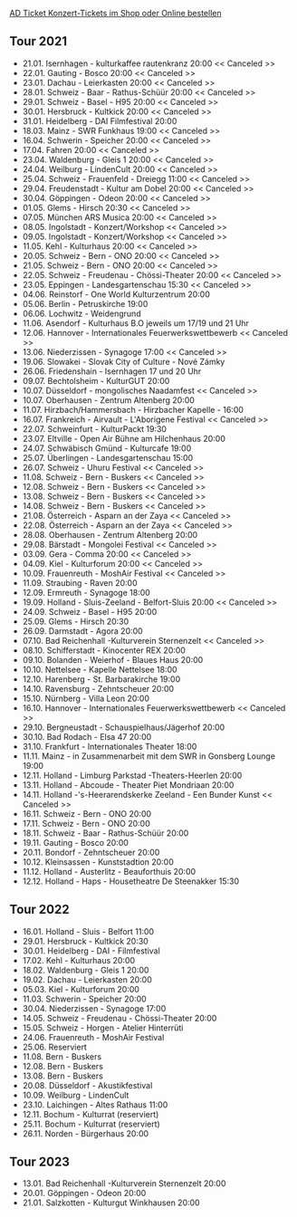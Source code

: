 [AD Ticket Konzert-Tickets im Shop oder Online bestellen](http://www.adticket.de/Sedaa.html) 

## Tour 2021
- 21.01. Isernhagen - kulturkaffee rautenkranz 20:00 << Canceled >>
- 22.01. Gauting - Bosco 20:00 << Canceled >>
- 23.01. Dachau - Leierkasten 20:00 << Canceled >>
- 28.01. Schweiz - Baar - Rathus-Schüür 20:00 << Canceled >>
- 29.01. Schweiz - Basel - H95 20:00 << Canceled >>
- 30.01. Hersbruck - Kultkick 20:00 << Canceled >>
- 31.01. Heidelberg - DAI Filmfestival 20:00
- 18.03. Mainz - SWR Funkhaus 19:00 << Canceled >>
- 16.04. Schwerin - Speicher 20:00 << Canceled >>
- 17.04. Fahren 20:00 << Canceled >>
- 23.04. Waldenburg - Gleis 1 20:00 << Canceled >>
- 24.04. Weilburg - LindenCult 20:00 << Canceled >>
- 25.04. Schweiz - Frauenfeld - Dreiegg 11:00 << Canceled >>
- 29.04. Freudenstadt - Kultur am Dobel 20:00 << Canceled >>
- 30.04. Göppingen - Odeon 20:00 << Canceled >>
- 01.05. Glems - Hirsch 20:30 << Canceled >>
- 07.05. München ARS Musica 20:00 << Canceled >>
- 08.05. Ingolstadt - Konzert/Workshop << Canceled >>
- 09.05. Ingolstadt - Konzert/Workshop << Canceled >>
- 11.05. Kehl - Kulturhaus 20:00  << Canceled >>
- 20.05. Schweiz - Bern - ONO 20:00  << Canceled >>
- 21.05. Schweiz - Bern - ONO 20:00  << Canceled >>
- 22.05. Schweiz - Freudenau - Chössi-Theater 20:00 << Canceled >>
- 23.05. Eppingen - Landesgartenschau 15:30  << Canceled >>
- 04.06. Reinstorf - One World Kulturzentrum 20:00
- 05.06. Berlin - Petruskirche 19:00
- 06.06. Lochwitz - Weidengrund 
- 11.06. Asendorf - Kulturhaus B.O jeweils um 17/19 und 21 Uhr
- 12.06. Hannover - Internationales Feuerwerkswettbewerb << Canceled >>
- 13.06. Niederzissen - Synagoge 17:00 << Canceled >>
- 19.06. Slowakei - Slovak City of Culture - Nové Zámky 
- 26.06. Friedenshain - Isernhagen 17 und 20 Uhr
- 09.07. Bechtolsheim - KulturGUT 20:00
- 10.07. Düsseldorf - mongolisches Naadamfest  << Canceled >>
- 10.07. Oberhausen - Zentrum Altenberg 20:00
- 11.07. Hirzbach/Hammersbach - Hirzbacher Kapelle - 16:00
- 16.07. Frankreich - Airvault - L'Aborigene Festival << Canceled >>
- 22.07. Schweinfurt - KulturPackt 19:30
- 23.07. Eltville - Open Air Bühne am Hilchenhaus 20:00 
- 24.07. Schwäbisch Gmünd - Kulturcafe 19:00 
- 25.07. Überlingen - Landesgartenschau 15:00
- 26.07. Schweiz - Uhuru Festival << Canceled >>
- 11.08. Schweiz - Bern - Buskers << Canceled >>
- 12.08. Schweiz - Bern - Buskers << Canceled >>
- 13.08. Schweiz - Bern - Buskers << Canceled >>
- 14.08. Schweiz - Bern - Buskers << Canceled >>
- 21.08. Österreich - Asparn an der Zaya << Canceled >>
- 22.08. Österreich - Asparn an der Zaya << Canceled >>
- 28.08. Oberhausen - Zentrum Altenberg 20:00
- 29.08. Bärstadt - Mongolei Festival << Canceled >>
- 03.09. Gera - Comma 20:00 << Canceled >>
- 04.09. Kiel - Kulturforum 20:00 << Canceled >>
- 10.09. Frauenreuth - MoshAir Festival << Canceled >>
- 11.09. Straubing - Raven 20:00 
- 12.09. Ermreuth - Synagoge 18:00
- 19.09. Holland - Sluis-Zeeland - Belfort-Sluis 20:00  << Canceled >>
- 24.09. Schweiz - Basel - H95 20:00 
- 25.09. Glems - Hirsch 20:30
- 26.09. Darmstadt - Agora 20:00 
- 07.10. Bad Reichenhall -Kulturverein Sternenzelt << Canceled >>
- 08.10. Schifferstadt - Kinocenter REX 20:00
- 09.10. Bolanden - Weierhof - Blaues Haus 20:00
- 10.10. Nettelsee - Kapelle Nettelsee 18:00
- 12.10. Harenberg - St. Barbarakirche 19:00
- 14.10. Ravensburg - Zehntscheuer 20:00
- 15.10. Nürnberg - Villa Leon 20:00 
- 16.10. Hannover - Internationales Feuerwerkswettbewerb << Canceled >>
- 29.10. Bergneustadt - Schauspielhaus/Jägerhof 20:00
- 30.10. Bad Rodach - Elsa 47 20:00
- 31.10. Frankfurt - Internationales Theater 18:00
- 11.11. Mainz - in Zusammenarbeit mit dem SWR in Gonsberg Lounge 19:00
- 12.11. Holland - Limburg Parkstad -Theaters-Heerlen 20:00
- 13.11. Holland - Abcoude - Theater Piet Mondriaan 20:00 
- 14.11. Holland -'s-Heerarendskerke Zeeland - Een Bunder Kunst << Canceled >>
- 16.11. Schweiz - Bern - ONO 20:00  
- 17.11. Schweiz - Bern - ONO 20:00  
- 18.11. Schweiz - Baar - Rathus-Schüür 20:00 
- 19.11. Gauting - Bosco 20:00
- 20.11. Bondorf - Zehntscheuer 20:00
- 10.12. Kleinsassen - Kunststadtion 20:00
- 11.12. Holland - Austerlitz - Beauforthuis 20:00
- 12.12. Holland - Haps - Housetheatre De Steenakker 15:30

## Tour 2022
- 16.01. Holland - Sluis - Belfort 11:00
- 29.01. Hersbruck - Kultkick 20:30
- 30.01. Heidelberg - DAI - Filmfestival
- 17.02. Kehl - Kulturhaus 20:00  
- 18.02. Waldenburg - Gleis 1 20:00 
- 19.02. Dachau - Leierkasten 20:00
- 05.03. Kiel - Kulturforum 20:00 
- 11.03. Schwerin - Speicher 20:00 
- 30.04. Niederzissen - Synagoge 17:00
- 14.05. Schweiz - Freudenau - Chössi-Theater 20:00
- 15.05. Schweiz - Horgen - Atelier Hinterrüti
- 24.06. Frauenreuth - MoshAir Festival
- 25.06. Reserviert
- 11.08. Bern - Buskers
- 12.08. Bern - Buskers
- 13.08. Bern - Buskers
- 20.08. Düsseldorf - Akustikfestival 
- 10.09. Weilburg - LindenCult
- 23.10. Laichingen - Altes Rathaus 11:00
- 12.11. Bochum - Kulturrat (reserviert)
- 25.11. Bochum - Kulturrat (reserviert)
- 26.11. Norden - Bürgerhaus 20:00

## Tour 2023
- 13.01. Bad Reichenhall -Kulturverein Sternenzelt 20:00
- 20.01. Göppingen - Odeon 20:00 
- 21.01. Salzkotten - Kulturgut Winkhausen 20:00
